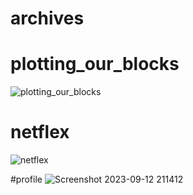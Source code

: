 # archives

# plotting_our_blocks
![plotting_our_blocks](https://github.com/Lenddy/archives/assets/87032108/6f905f12-874e-4829-8551-3bc58fed1941)

# netflex
![netflex](https://github.com/Lenddy/archives/assets/87032108/6d9768cb-0305-4d55-b5d0-993fda00af31)

#profile
![Screenshot 2023-09-12 211412](https://github.com/Lenddy/archives/assets/87032108/def242d9-3204-409a-86ad-faafcfa21d11)
